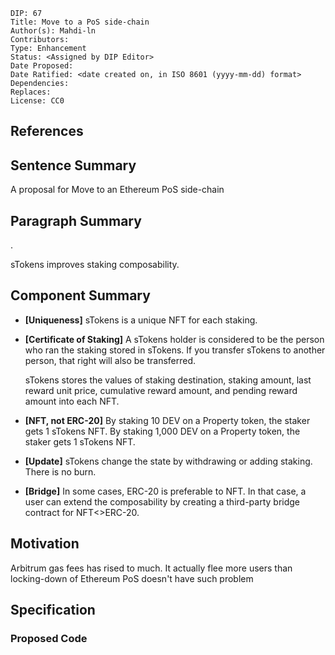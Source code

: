 ```
DIP: 67
Title: Move to a PoS side-chain
Author(s): Mahdi-ln
Contributors:
Type: Enhancement
Status: <Assigned by DIP Editor>
Date Proposed: 
Date Ratified: <date created on, in ISO 8601 (yyyy-mm-dd) format>
Dependencies:
Replaces:
License: CC0
```

## References

## Sentence Summary

A proposal for Move to an Ethereum PoS side-chain

## Paragraph Summary

 .

sTokens improves staking composability.

## Component Summary

- **[Uniqueness]**
  sTokens is a unique NFT for each staking.
- **[Certificate of Staking]**
  A sTokens holder is considered to be the person who ran the staking stored in sTokens. If you transfer sTokens to another person, that right will also be transferred.

  sTokens stores the values of staking destination, staking amount, last reward unit price, cumulative reward amount, and pending reward amount into each NFT.

- **[NFT, not ERC-20]**
  By staking 10 DEV on a Property token, the staker gets 1 sTokens NFT. By staking 1,000 DEV on a Property token, the staker gets 1 sTokens NFT.
- **[Update]**
  sTokens change the state by withdrawing or adding staking. There is no burn.
- **[Bridge]**
  In some cases, ERC-20 is preferable to NFT. In that case, a user can extend the composability by creating a third-party bridge contract for NFT<>ERC-20.

## Motivation

Arbitrum gas fees has rised to much. It actually flee more users than locking-down of Ethereum PoS doesn't have such problem

## Specification


### Proposed Code



